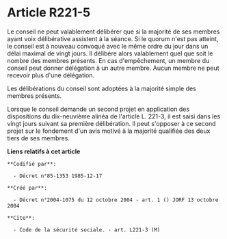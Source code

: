 # Article R221-5

Le conseil ne peut valablement délibérer que si la majorité de ses membres ayant voix délibérative assistent à la séance. Si
le quorum n'est pas atteint, le conseil est à nouveau convoqué avec le même ordre du jour dans un délai maximal de vingt
jours. Il délibère alors valablement quel que soit le nombre des membres présents. En cas d'empêchement, un membre du conseil
peut donner délégation à un autre membre. Aucun membre ne peut recevoir plus d'une délégation.

Les délibérations du conseil sont adoptées à la majorité simple des membres présents.

Lorsque le conseil demande un second projet en application des dispositions du dix-neuvième alinéa de l'article L. 221-3, il
est saisi dans les vingt jours suivant sa première délibération. Il peut s'opposer à ce second projet sur le fondement d'un
avis motivé à la majorité qualifiée des deux tiers de ses membres.

**Liens relatifs à cet article**

	**Codifié par**:

	  - Décret n°85-1353 1985-12-17

	**Créé par**:

	  - Décret n°2004-1075 du 12 octobre 2004 - art. 1 () JORF 13 octobre 2004

	**Cite**:

	  - Code de la sécurité sociale. - art. L221-3 (M)
